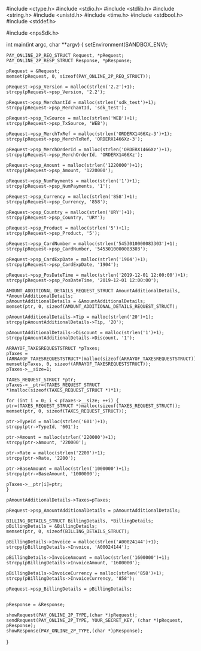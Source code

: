 #include <ctype.h>
#include <stdio.h>
#include <stdlib.h>
#include <string.h>
#include <unistd.h>
#include <time.h>
#include <stdbool.h>
#include <stddef.h>

#include <npsSdk.h>

int main(int argc, char **argv) {
    setEnvironment(SANDBOX_ENV);

    PAY_ONLINE_2P_REQ_STRUCT Request, *pRequest;
    PAY_ONLINE_2P_RESP_STRUCT Response, *pResponse;

    pRequest = &Request;
    memset(pRequest, 0, sizeof(PAY_ONLINE_2P_REQ_STRUCT));

    pRequest->psp_Version = malloc(strlen('2.2')+1);
    strcpy(pRequest->psp_Version, '2.2');

    pRequest->psp_MerchantId = malloc(strlen('sdk_test')+1);
    strcpy(pRequest->psp_MerchantId, 'sdk_test');

    pRequest->psp_TxSource = malloc(strlen('WEB')+1);
    strcpy(pRequest->psp_TxSource, 'WEB');

    pRequest->psp_MerchTxRef = malloc(strlen('ORDERX1466Xz-3')+1);
    strcpy(pRequest->psp_MerchTxRef, 'ORDERX1466Xz-3');

    pRequest->psp_MerchOrderId = malloc(strlen('ORDERX1466Xz')+1);
    strcpy(pRequest->psp_MerchOrderId, 'ORDERX1466Xz');

    pRequest->psp_Amount = malloc(strlen('1220000')+1);
    strcpy(pRequest->psp_Amount, '1220000');

    pRequest->psp_NumPayments = malloc(strlen('1')+1);
    strcpy(pRequest->psp_NumPayments, '1');

    pRequest->psp_Currency = malloc(strlen('858')+1);
    strcpy(pRequest->psp_Currency, '858');

    pRequest->psp_Country = malloc(strlen('URY')+1);
    strcpy(pRequest->psp_Country, 'URY');

    pRequest->psp_Product = malloc(strlen('5')+1);
    strcpy(pRequest->psp_Product, '5');

    pRequest->psp_CardNumber = malloc(strlen('5453010000083303')+1);
    strcpy(pRequest->psp_CardNumber, '5453010000083303');

    pRequest->psp_CardExpDate = malloc(strlen('1904')+1);
    strcpy(pRequest->psp_CardExpDate, '1904');

    pRequest->psp_PosDateTime = malloc(strlen('2019-12-01 12:00:00')+1);
    strcpy(pRequest->psp_PosDateTime, '2019-12-01 12:00:00');

    AMOUNT_ADDITIONAL_DETAILS_REQUEST_STRUCT AmountAdditionalDetails, *AmountAdditionalDetails;
    pAmountAdditionalDetails = &AmountAdditionalDetails;
    memset(ptr, 0, sizeof(AMOUNT_ADDITIONAL_DETAILS_REQUEST_STRUCT);

    pAmountAdditionalDetails->Tip = malloc(strlen('20')+1);
    strcpy(pAmountAdditionalDetails->Tip, '20');

    pAmountAdditionalDetails->Discount = malloc(strlen('1')+1);
    strcpy(pAmountAdditionalDetails->Discount, '1');

    ARRAYOF_TAXESREQUESTSTRUCT *pTaxes;
    pTaxes = (ARRAYOF_TAXESREQUESTSTRUCT*)malloc(sizeof(ARRAYOF_TAXESREQUESTSTRUCT));
    memset(pTaxes, 0, sizeof(ARRAYOF_TAXESREQUESTSTRUCT));
    pTaxes->__size=1;

    TAXES_REQUEST_STRUCT *ptr;
    pTaxes->__ptr=(TAXES_REQUEST_STRUCT *)malloc(sizeof(TAXES_REQUEST_STRUCT *)*1);

    for (int i = 0; i < pTaxes->__size; ++i) {
    ptr=(TAXES_REQUEST_STRUCT *)malloc(sizeof(TAXES_REQUEST_STRUCT));
    memset(ptr, 0, sizeof(TAXES_REQUEST_STRUCT));

    ptr->TypeId = malloc(strlen('601')+1);
    strcpy(ptr->TypeId, '601');

    ptr->Amount = malloc(strlen('220000')+1);
    strcpy(ptr->Amount, '220000');

    ptr->Rate = malloc(strlen('2200')+1);
    strcpy(ptr->Rate, '2200');

    ptr->BaseAmount = malloc(strlen('1000000')+1);
    strcpy(ptr->BaseAmount, '1000000');

    pTaxes->__ptr[i]=ptr;
    }

    pAmountAdditionalDetails->Taxes=pTaxes;

    pRequest->psp_AmountAdditionalDetails = pAmountAdditionalDetails;

    BILLING_DETAILS_STRUCT BillingDetails, *BillingDetails;
    pBillingDetails = &BillingDetails;
    memset(ptr, 0, sizeof(BILLING_DETAILS_STRUCT);

    pBillingDetails->Invoice = malloc(strlen('A00024144')+1);
    strcpy(pBillingDetails->Invoice, 'A00024144');

    pBillingDetails->InvoiceAmount = malloc(strlen('1600000')+1);
    strcpy(pBillingDetails->InvoiceAmount, '1600000');

    pBillingDetails->InvoiceCurrency = malloc(strlen('858')+1);
    strcpy(pBillingDetails->InvoiceCurrency, '858');

    pRequest->psp_BillingDetails = pBillingDetails;


    pResponse = &Response;

    showRequest(PAY_ONLINE_2P_TYPE,(char *)pRequest);
    sendRequest(PAY_ONLINE_2P_TYPE, YOUR_SECRET_KEY, (char *)pRequest, pResponse);
    showResponse(PAY_ONLINE_2P_TYPE,(char *)pResponse);
}
